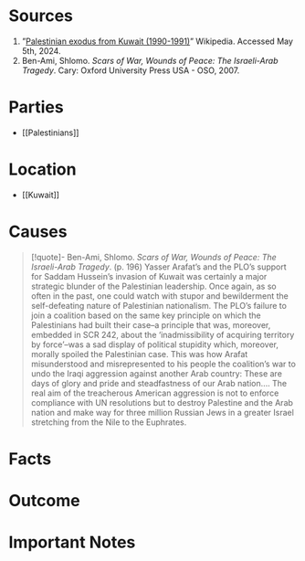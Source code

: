 # Sources
1. ”[Palestinian exodus from Kuwait (1990-1991)](https://en.m.wikipedia.org/wiki/Palestinian_exodus_from_Kuwait_(1990%E2%80%9391))” Wikipedia. Accessed May 5th, 2024.
2. Ben-Ami, Shlomo. *Scars of War, Wounds of Peace: The Israeli-Arab Tragedy*. Cary: Oxford University Press USA - OSO, 2007.
# Parties
- [[Palestinians]]
# Location
- [[Kuwait]]
# Causes
>[!quote]- Ben-Ami, Shlomo. *Scars of War, Wounds of Peace: The Israeli-Arab Tragedy*. (p. 196)
>Yasser Arafat’s and the PLO’s support for Saddam Hussein’s invasion of Kuwait was certainly a major strategic blunder of the Palestinian leadership. Once again, as so often in the past, one could watch with stupor and bewilderment the self-defeating nature of Palestinian nationalism. The PLO’s failure to join a coalition based on the same key principle on which the Palestinians had built their case–a principle that was, moreover, embedded in SCR 242, about the ‘inadmissibility of acquiring territory by force’–was a sad display of political stupidity which, moreover, morally spoiled the Palestinian case. This was how Arafat misunderstood and misrepresented to his people the coalition’s war to undo the Iraqi aggression against another Arab country: These are days of glory and pride and steadfastness of our Arab nation…. The real aim of the treacherous American aggression is not to enforce compliance with UN resolutions but to destroy Palestine and the Arab nation and make way for three million Russian Jews in a greater Israel stretching from the Nile to the Euphrates.
# Facts
# Outcome
# Important Notes
